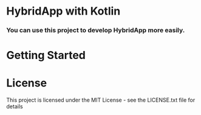 # HybridApp with Kotlin

### You can use this project to develop HybridApp more easily.

# Getting Started

# License

This project is licensed under the MIT License - see the LICENSE.txt file for details
